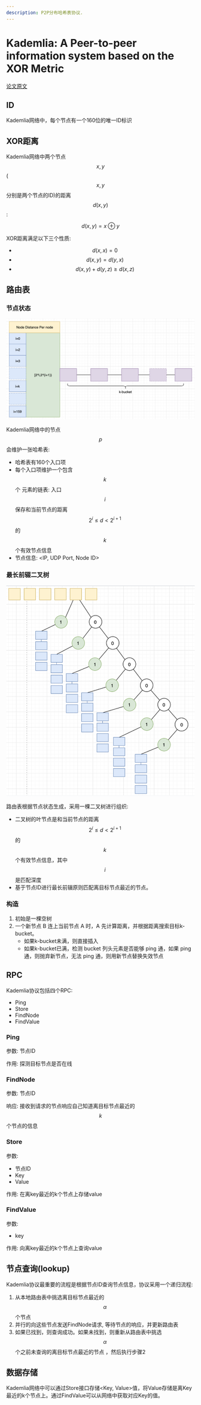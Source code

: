 ```yaml
---
description: P2P分布哈希表协议.
---
```


# Kademlia: A Peer-to-peer information system based on the XOR Metric

[论文原文](https://pdos.csail.mit.edu/~petar/papers/maymounkov-kademlia-lncs.pdf)

## ID

Kademlia网络中，每个节点有一个160位的唯一ID标识

## XOR距离

Kademlia网络中两个节点 $$x,y$$\($$x,y$$分别是两个节点的ID\)的距离 $$d(x,y)$$ :

$$
d(x,y)=x \oplus y
$$

XOR距离满足以下三个性质:

* $$d(x,x)=0$$ 
* $$d(x,y)=d(y,x)$$ 
* $$d(x,y)+d(y,z) \ge d(x,z)$$ 

## 路由表

### 节点状态

![](../.gitbook/assets/node-state.png)

Kademlia网络中的节点 $$p$$ 会维护一张哈希表:

* 哈希表有160个入口项
* 每个入口项维护一个包含 $$k$$ 个 元素的链表: 入口 $$i$$ 保存和当前节点的距离 $$2^i \le d < 2^{i+1}$$的 $$k$$ 个有效节点信息
* 节点信息: &lt;IP, UDP Port, Node ID&gt;

### 最长前辍二叉树

![](../.gitbook/assets/route-table.png)

路由表根据节点状态生成，采用一棵二叉树进行组织:

* 二叉树的叶节点是和当前节点的距离 $$2^i \le d < 2^{i+1}$$的 $$k$$ 个有效节点信息，其中 $$i$$是匹配深度 
* 基于节点ID进行最长前辍原则匹配离目标节点最近的节点。

### 构造

1. 初始是一棵空树
2. 一个新节点 B 连上当前节点 A 时，A 先计算距离，并根据距离搜索目标k-bucket。
   * 如果k-bucket未满，则直接插入
   * 如果k-bucket已满，检测 bucket 列头元素是否能够 ping 通，如果 ping 通，则抛弃新节点，无法 ping 通，则用新节点替换失效节点

## RPC

Kademlia协议包括四个RPC:

* Ping
* Store
* FindNode
* FindValue

### Ping

参数: 节点ID

作用: 探测目标节点是否在线

### FindNode

参数: 节点ID

响应: 接收到请求的节点响应自己知道离目标节点最近的 $$k$$ 个节点的信息

### Store

参数:

* 节点ID
* Key
* Value

作用: 在离key最近的k个节点上存储value

### FindValue

参数:

* key

作用: 向离key最近的k个节点上查询value

## 节点查询\(lookup\)

Kademlia协议最重要的流程是根据节点ID查询节点信息，协议采用一个递归流程:

1. 从本地路由表中挑选离目标节点最近的 $$\alpha$$个节点 
2. 并行的向这些节点发送FindNode请求, 等待节点的响应，并更新路由表
3. 如果已找到，则查询成功。如果未找到，则重新从路由表中挑选 $$\alpha$$个之前未查询的离目标节点最近的节点 ，然后执行步骤2

## 数据存储

Kademlia网络中可以通过Store接口存储&lt;Key, Value&gt;值，将Value存储是离Key最近的k个节点上。通过FindValue可以从网络中获取对应Key的值。





